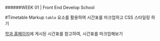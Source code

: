 ######WEEK 01 | Front End Develop School

#Timetable Markup
`table` 요소를 활용하여 시간표를 마크업하고 CSS 스타일링 하기

[학과 홈페이지](http://creative.sogang.ac.kr/?page_id=16013)에 게시된 시간표를 참고하여, 시간표를 마크업해보기
